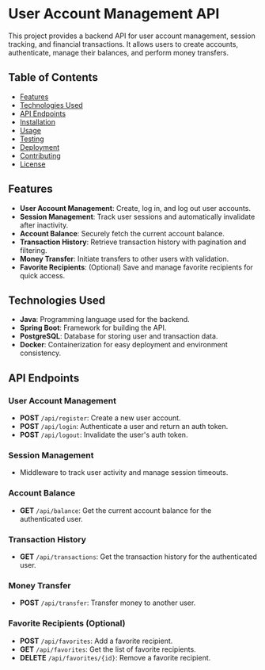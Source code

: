 # User Account Management API

This project provides a backend API for user account management, session tracking, and financial transactions. It allows users to create accounts, authenticate, manage their balances, and perform money transfers.

## Table of Contents

- [Features](#features)
- [Technologies Used](#technologies-used)
- [API Endpoints](#api-endpoints)
- [Installation](#installation)
- [Usage](#usage)
- [Testing](#testing)
- [Deployment](#deployment)
- [Contributing](#contributing)
- [License](#license)

## Features

- **User Account Management**: Create, log in, and log out user accounts.
- **Session Management**: Track user sessions and automatically invalidate after inactivity.
- **Account Balance**: Securely fetch the current account balance.
- **Transaction History**: Retrieve transaction history with pagination and filtering.
- **Money Transfer**: Initiate transfers to other users with validation.
- **Favorite Recipients**: (Optional) Save and manage favorite recipients for quick access.

## Technologies Used

- **Java**: Programming language used for the backend.
- **Spring Boot**: Framework for building the API.
- **PostgreSQL**: Database for storing user and transaction data.
- **Docker**: Containerization for easy deployment and environment consistency.

## API Endpoints

### User Account Management

- **POST** `/api/register`: Create a new user account.
- **POST** `/api/login`: Authenticate a user and return an auth token.
- **POST** `/api/logout`: Invalidate the user's auth token.

### Session Management

- Middleware to track user activity and manage session timeouts.

### Account Balance

- **GET** `/api/balance`: Get the current account balance for the authenticated user.

### Transaction History

- **GET** `/api/transactions`: Get the transaction history for the authenticated user.

### Money Transfer

- **POST** `/api/transfer`: Transfer money to another user.

### Favorite Recipients (Optional)

- **POST** `/api/favorites`: Add a favorite recipient.
- **GET** `/api/favorites`: Get the list of favorite recipients.
- **DELETE** `/api/favorites/{id}`: Remove a favorite recipient.
